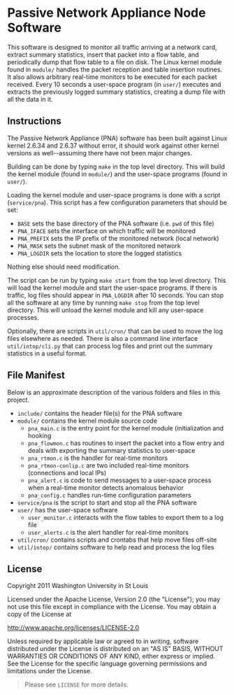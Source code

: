 # Passive Network Appliance Node Software #

This software is designed to monitor all traffic arriving at a network
card, extract summary statistics, insert that packet into a flow table, and
periodically dump that flow table to a file on disk.  The Linux kernel
module found in `module/` handles the packet reception and table insertion
routines.  It also allows arbitrary real-time monitors to be executed for
each packet received.  Every 10 seconds a user-space program (in `user/`)
executes and extracts the previously logged summary statistics, creating a
dump file with all the data in it.

## Instructions ##

The Passive Network Appliance (PNA) software has been built against Linux
kernel 2.6.34 and 2.6.37 without error, it should work against other kernel
versions as well--assuming there have not been major changes.

Building can be done by typing `make` in the top level directory.  This
will build the kernel module (found in `module/`) and the user-space programs
(found in `user/`).

Loading the kernel module and user-space programs is done with a script
(`service/pna`).  This script has a few configuration parameters that should
be set:

 - `BASE` sets the base directory of the PNA software (i.e. `pwd` of this file)
 - `PNA_IFACE` sets the interface on which traffic will be monitored
 - `PNA_PREFIX` sets the IP prefix of the monitored network (local network)
 - `PNA_MASK` sets the subnet mask of the monitored network
 - `PNA_LOGDIR` sets the location to store the logged statistics

Nothing else should need modification.

The script can be run by typing `make start` from the top level directory.
This will load the kernel module and start the user-space programs.  If
there is traffic, log files should appear in `PNA_LOGDIR` after 10 seconds.
You can stop all the software at any time by running `make stop` from the
top level directory.  This will unload the kernel module and kill any
user-space processes.

Optionally, there are scripts in `util/cron/` that can be used to move the
log files elsewhere as needed.  There is also a command line interface
`util/intop/cli.py` that can process log files and print out the summary
statistics in a useful format.

## File Manifest ##

Below is an approximate description of the various folders and files in
this project.

 - `include/` contains the header file(s) for the PNA software
 - `module/` contains the kernel module source code
   - `pna_main.c` is the entry point for the kernel module (initialization
     and hooking
   - `pna_flowmon.c` has routines to insert the packet into a flow entry
     and deals with exporting the summary statistics to user-space
   - `pna_rtmon.c` is the handler for real-time monitors
   - `pna_rtmon-conlip.c` are two included real-time monitors (connections
     and local IPs)
   - `pna_alert.c` is code to send messages to a user-space process when a
     real-time monitor detects anomalous behavior
   - `pna_config.c` handles run-time configuration parameters
 - `service/pna` is the script to start and stop all the PNA software
 - `user/` has the user-space software
   - `user_monitor.c` interacts with the flow tables to export them to a
     log file
   - `user_alerts.c` is the alert handler for real-time monitors
 - `util/cron/` contains scripts and crontabs that help move files off-site
 - `util/intop/` contains software to help read and process the log files

## License ##

Copyright 2011 Washington University in St Louis

Licensed under the Apache License, Version 2.0 (the "License");
you may not use this file except in compliance with the License.
You may obtain a copy of the License at

   http://www.apache.org/licenses/LICENSE-2.0

Unless required by applicable law or agreed to in writing, software
distributed under the License is distributed on an "AS IS" BASIS,
WITHOUT WARRANTIES OR CONDITIONS OF ANY KIND, either express or implied.
See the License for the specific language governing permissions and
limitations under the License.

> Please see `LICENSE` for more details.
